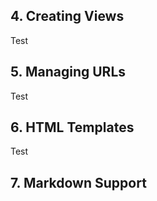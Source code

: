 <div id='django-views' markdown='1'></div>

## 4. Creating Views
[//]: # (TODO Creating Views)
Test

<div id='django-urls' markdown='1'></div>

## 5. Managing URLs
[//]: # (TODO Managing URLs)
Test

<div id='django-templates' markdown='1'></div>

## 6. HTML Templates
[//]: # (TODO HTML Templates)
Test

<div id='markdown-support' markdown='1'></div>

## 7. Markdown Support
[//]: # (TODO Markdown Support)